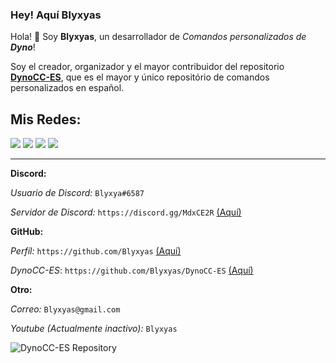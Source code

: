 ### Hey! Aquí Blyxyas

Hola! 👋 Soy **Blyxyas**, un desarrollador de *Comandos personalizados de **Dyno***!

Soy el creador, organizador y el mayor contribuidor del repositorio **[DynoCC-ES](https://github.com/Blyxyas/DynoCC-ES)**, que es el mayor y único repositório de comandos personalizados en español.

## **Mis Redes:**

<img src="https://img.shields.io/badge/discord-%237289DA.svg?&style=for-the-badge&logo=discord&logoColor=white" /> <img src="https://img.shields.io/badge/github-%23100000.svg?&style=for-the-badge&logo=github&logoColor=white" /> <img src="https://img.shields.io/badge/gmail-D14836?&style=for-the-badge&logo=gmail&logoColor=white"> <img src="https://img.shields.io/badge/youtube-%23FF0000.svg?&style=for-the-badge&logo=youtube&logoColor=white">

---

**Discord:**

*Usuario de Discord:* `Blyxya#6587`

*Servidor de Discord:* `https://discord.gg/MdxCE2R` [(Aquí)](https://discord.gg/MdxCE2R)

**GitHub:**

*Perfíl:* `https://github.com/Blyxyas` [(Aquí)](https://github.com/Blyxyas)

*DynoCC-ES*: `https://github.com/Blyxyas/DynoCC-ES` [(Aquí)](https://github.com/Blyxyas/DynoCC-ES)

**Otro:**

*Correo:* `Blyxyas@gmail.com`

*Youtube (Actualmente inactivo):* `Blyxyas`

![DynoCC-ES Repository](https://github-readme-stats.vercel.app/api?username=Blyxyas&show_icons=true&theme=tokyonight)
